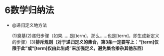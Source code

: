 # 6数学归纳法

* @递归定义地方法

  (1)奠基(2)递归步骤（如果……是[term]，那么……也是[term]，即生成新定义的步骤）(3)**排斥规则（对于递归定义的集合，第3条一定要写上：“[term]仅限于此”或“[term]仅由此生成”来加强定义，避免集合掺杂其他东西）**

‍
